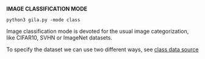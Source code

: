 

**IMAGE CLASSIFICATION MODE**

~~~shell
python3 gila.py -mode class
~~~~


Image classification mode is devoted for the usual image categorization, like CIFAR10, SVHN or ImageNet datasets.

To specify the dataset we can use two different ways, see [class data source](../class_source)

  
  
